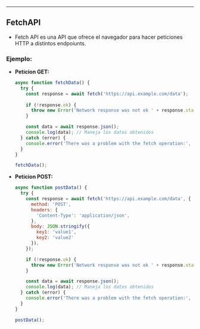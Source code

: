 
---
## FetchAPI
- Fetch API es una API que ofrece el navegador para hacer peticiones HTTP a distintos endpoiunts.

### Ejemplo:

- **Peticion GET:**
	```jsx
	async function fetchData() {
	  try {
	    const response = await fetch('https://api.example.com/data');
	    
	    if (!response.ok) {
	      throw new Error('Network response was not ok ' + response.statusText);
	    }
	
	    const data = await response.json();
	    console.log(data); // Maneja los datos obtenidos
	  } catch (error) {
	    console.error('There was a problem with the fetch operation:', error);
	  }
	}
	
	fetchData();

	```

- **Peticion POST:**
	```jsx
	async function postData() {
	  try {
	    const response = await fetch('https://api.example.com/data', {
	      method: 'POST',
	      headers: {
	        'Content-Type': 'application/json',
	      },
	      body: JSON.stringify({
	        key1: 'value1',
	        key2: 'value2'
	      }),
	    });
	
	    if (!response.ok) {
	      throw new Error('Network response was not ok ' + response.statusText);
	    }
	
	    const data = await response.json();
	    console.log(data); // Maneja los datos obtenidos
	  } catch (error) {
	    console.error('There was a problem with the fetch operation:', error);
	  }
	}
	
	postData();

	```
